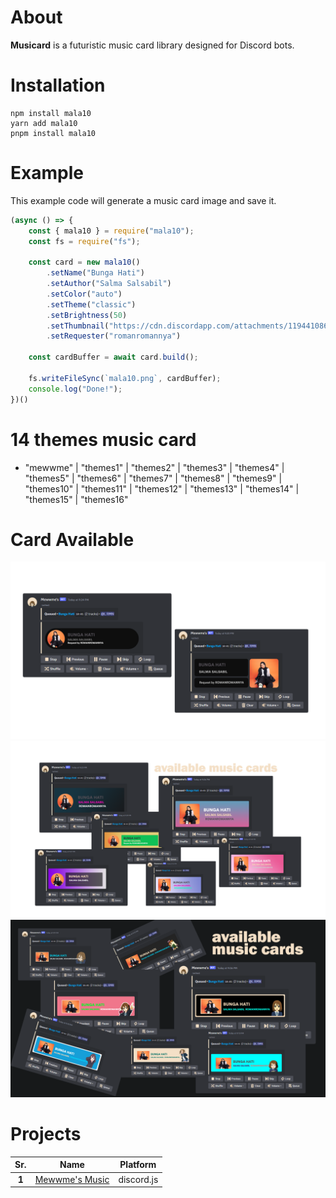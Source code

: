 # __About__
**Musicard** is a futuristic music card library designed for Discord bots.

# __Installation__
```
npm install mala10
yarn add mala10
pnpm install mala10
```

# __Example__
This example code will generate a music card image and save it.
```js
(async () => {
    const { mala10 } = require("mala10");
    const fs = require("fs");

    const card = new mala10()
        .setName("Bunga Hati")
        .setAuthor("Salma Salsabil")
        .setColor("auto")
        .setTheme("classic")
        .setBrightness(50)
        .setThumbnail("https://cdn.discordapp.com/attachments/1194410866209206412/1196152611594838026/mewwme.png")
        .setRequester("romanromannya")

    const cardBuffer = await card.build();

    fs.writeFileSync(`mala10.png`, cardBuffer);
    console.log("Done!");
})()
```

# __14 themes music card__
- "mewwme" | "themes1" | "themes2" | "themes3" | "themes4" | "themes5" | "themes6" | "themes7" | "themes8" | "themes9" | "themes10" | "themes11" | "themes12" | "themes13" | "themes14" | "themes15" | "themes16"

# __Card Available__
![classic](/example/8.png)
![classic](/example/14.png)
![classic](/example/15.png)

# Projects
|  Sr.  |            Name            |  Platform  |
|:-----:|:--------------------------:|:----------:|
| **1** | [Mewwme's Music](https://discord.com/api/oauth2/authorize?client_id=928711702596423740&permissions=2184571952&scope=bot%20applications.commands) | discord.js |
